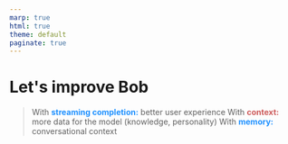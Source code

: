 ```yaml
---
marp: true
html: true
theme: default
paginate: true
---
```

<style>
.dodgerblue {
  color: dodgerblue;
}
.indianred {
  color: indianred;
}
</style>
# Let's improve Bob

> With <span class="dodgerblue">**streaming completion:**</span> better user experience
> With <span class="indianred">**context:**</span> more data for the model (knowledge, personality)
> With <span class="dodgerblue">**memory:**</span> conversational context
